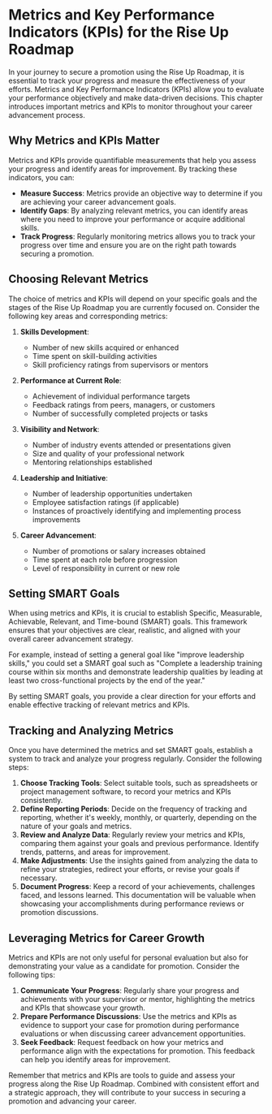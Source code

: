 Metrics and Key Performance Indicators (KPIs) for the Rise Up Roadmap
=================================================================================

In your journey to secure a promotion using the Rise Up Roadmap, it is essential to track your progress and measure the effectiveness of your efforts. Metrics and Key Performance Indicators (KPIs) allow you to evaluate your performance objectively and make data-driven decisions. This chapter introduces important metrics and KPIs to monitor throughout your career advancement process.

Why Metrics and KPIs Matter
---------------------------

Metrics and KPIs provide quantifiable measurements that help you assess your progress and identify areas for improvement. By tracking these indicators, you can:

* **Measure Success**: Metrics provide an objective way to determine if you are achieving your career advancement goals.
* **Identify Gaps**: By analyzing relevant metrics, you can identify areas where you need to improve your performance or acquire additional skills.
* **Track Progress**: Regularly monitoring metrics allows you to track your progress over time and ensure you are on the right path towards securing a promotion.

Choosing Relevant Metrics
-------------------------

The choice of metrics and KPIs will depend on your specific goals and the stages of the Rise Up Roadmap you are currently focused on. Consider the following key areas and corresponding metrics:

1. **Skills Development**:

   * Number of new skills acquired or enhanced
   * Time spent on skill-building activities
   * Skill proficiency ratings from supervisors or mentors
2. **Performance at Current Role**:

   * Achievement of individual performance targets
   * Feedback ratings from peers, managers, or customers
   * Number of successfully completed projects or tasks
3. **Visibility and Network**:

   * Number of industry events attended or presentations given
   * Size and quality of your professional network
   * Mentoring relationships established
4. **Leadership and Initiative**:

   * Number of leadership opportunities undertaken
   * Employee satisfaction ratings (if applicable)
   * Instances of proactively identifying and implementing process improvements
5. **Career Advancement**:

   * Number of promotions or salary increases obtained
   * Time spent at each role before progression
   * Level of responsibility in current or new role

Setting SMART Goals
-------------------

When using metrics and KPIs, it is crucial to establish Specific, Measurable, Achievable, Relevant, and Time-bound (SMART) goals. This framework ensures that your objectives are clear, realistic, and aligned with your overall career advancement strategy.

For example, instead of setting a general goal like "improve leadership skills," you could set a SMART goal such as "Complete a leadership training course within six months and demonstrate leadership qualities by leading at least two cross-functional projects by the end of the year."

By setting SMART goals, you provide a clear direction for your efforts and enable effective tracking of relevant metrics and KPIs.

Tracking and Analyzing Metrics
------------------------------

Once you have determined the metrics and set SMART goals, establish a system to track and analyze your progress regularly. Consider the following steps:

1. **Choose Tracking Tools**: Select suitable tools, such as spreadsheets or project management software, to record your metrics and KPIs consistently.
2. **Define Reporting Periods**: Decide on the frequency of tracking and reporting, whether it's weekly, monthly, or quarterly, depending on the nature of your goals and metrics.
3. **Review and Analyze Data**: Regularly review your metrics and KPIs, comparing them against your goals and previous performance. Identify trends, patterns, and areas for improvement.
4. **Make Adjustments**: Use the insights gained from analyzing the data to refine your strategies, redirect your efforts, or revise your goals if necessary.
5. **Document Progress**: Keep a record of your achievements, challenges faced, and lessons learned. This documentation will be valuable when showcasing your accomplishments during performance reviews or promotion discussions.

Leveraging Metrics for Career Growth
------------------------------------

Metrics and KPIs are not only useful for personal evaluation but also for demonstrating your value as a candidate for promotion. Consider the following tips:

1. **Communicate Your Progress**: Regularly share your progress and achievements with your supervisor or mentor, highlighting the metrics and KPIs that showcase your growth.
2. **Prepare Performance Discussions**: Use the metrics and KPIs as evidence to support your case for promotion during performance evaluations or when discussing career advancement opportunities.
3. **Seek Feedback**: Request feedback on how your metrics and performance align with the expectations for promotion. This feedback can help you identify areas for improvement.

Remember that metrics and KPIs are tools to guide and assess your progress along the Rise Up Roadmap. Combined with consistent effort and a strategic approach, they will contribute to your success in securing a promotion and advancing your career.
